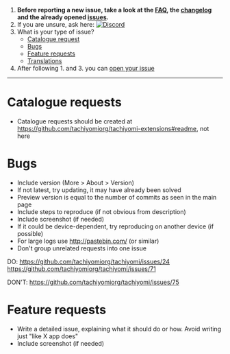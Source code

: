 1. **Before reporting a new issue, take a look at the [FAQ](https://tachiyomi.org/help/faq/), the [changelog](https://github.com/tachiyomiorg/tachiyomi/releases) and the already opened [issues](https://github.com/tachiyomiorg/tachiyomi/issues).**
2. If you are unsure, ask here: [![Discord](https://img.shields.io/discord/349436576037732353.svg)](https://discord.gg/tachiyomi)
3. What is your type of issue?
    * [Catalogue request](#catalogue-requests)
    * [Bugs](#bugs)
    * [Feature requests](#feature-requests)
    * [Translations](https://tachiyomi.org/help/contribution/#translation)
4. After following 1. and 3. you can [open your issue](https://github.com/tachiyomiorg/tachiyomi/issues/new)

***

# Catalogue requests

* Catalogue requests should be created at https://github.com/tachiyomiorg/tachiyomi-extensions#readme, not here

# Bugs
* Include version (More > About > Version)
 * If not latest, try updating, it may have already been solved
 * Preview version is equal to the number of commits as seen in the main page
* Include steps to reproduce (if not obvious from description)
* Include screenshot (if needed)
* If it could be device-dependent, try reproducing on another device (if possible)
* For large logs use http://pastebin.com/ (or similar)
* Don't group unrelated requests into one issue

DO: https://github.com/tachiyomiorg/tachiyomi/issues/24 https://github.com/tachiyomiorg/tachiyomi/issues/71

DON'T: https://github.com/tachiyomiorg/tachiyomi/issues/75

# Feature requests

* Write a detailed issue, explaining what it should do or how. Avoid writing just "like X app does"
* Include screenshot (if needed)
